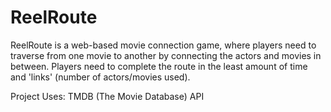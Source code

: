 # ReelRoute

ReelRoute is a web-based movie connection game, where players need to traverse from one movie to another by connecting the actors and movies in between. Players need to complete the route in the least amount of time and 'links' (number of actors/movies used).

Project Uses:
  TMDB (The Movie Database) API
